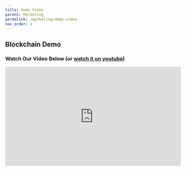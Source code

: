 ```yaml
---
title: Demo Video
parent: Marketing
permalink: /marketing/demo-video
nav_order: 4
---
```


## Blockchain Demo
### Watch Our Video Below (or [watch it on youtube](https://youtu.be/uXbqVcBvOOM))

<div style="align-content:center;"><iframe width="560" height="315" src="https://www.youtube.com/embed/uXbqVcBvOOM" title="YouTube video player" frameborder="0" allow="accelerometer; autoplay; clipboard-write; encrypted-media; gyroscope; picture-in-picture; web-share" allowfullscreen></iframe></div>
